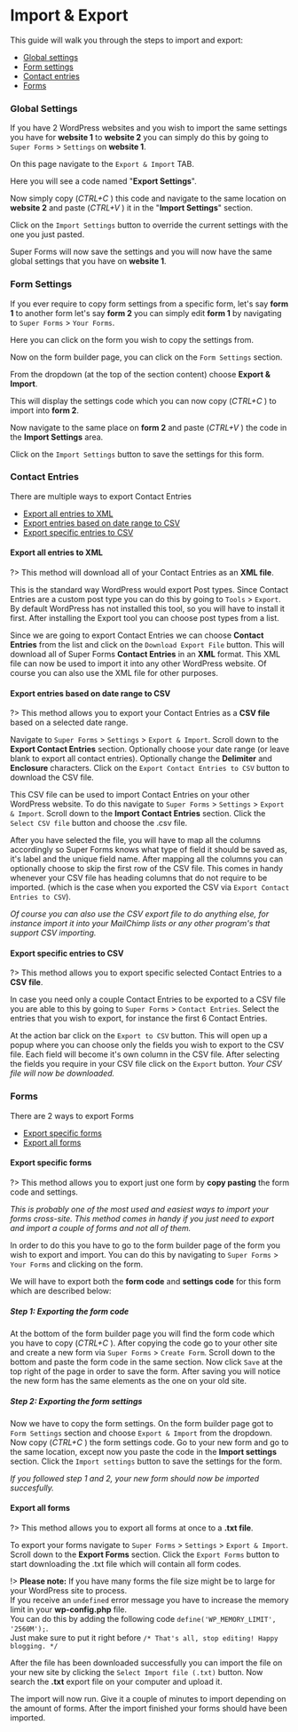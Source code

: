 # Import & Export

This guide will walk you through the steps to import and export:
* [Global settings](#global-settings)
* [Form settings](#form-settings)
* [Contact entries](#contact-entries)
* [Forms](#forms)



### Global Settings

If you have 2 WordPress websites and you wish to import the same settings you have for **website 1** to **website 2** you can simply do this by going to `Super Forms` > `Settings` on **website 1**.

On this page navigate to the `Export & Import` TAB.

Here you will see a code named "**Export Settings**".

Now simply copy (_CTRL+C_ ) this code and navigate to the same location on **website 2** and paste (_CTRL+V_ ) it in the "**Import Settings**" section.

Click on the `Import Settings` button to override the current settings with the one you just pasted.

Super Forms will now save the settings and you will now have the same global settings that you have on **website 1**.



### Form Settings

If you ever require to copy form settings from a specific form, let's say **form 1** to another form let's say **form 2** you can simply edit **form 1** by navigating to `Super Forms` > `Your Forms`.

Here you can click on the form you wish to copy the settings from.

Now on the form builder page, you can click on the `Form Settings` section.

From the dropdown (at the top of the section content) choose **Export & Import**.

This will display the settings code which you can now copy (_CTRL+C_ ) to import into **form 2**.

Now navigate to the same place on **form 2** and paste (_CTRL+V_ ) the code in the **Import Settings** area.

Click on the `Import Settings` button to save the settings for this form.



### Contact Entries

There are multiple ways to export Contact Entries

* [Export all entries to XML](#export-all-entries-to-xml)
* [Export entries based on date range to CSV](#export-entries-based-on-date-range-to-csv)
* [Export specific entries to CSV](#export-specific-entries-to-csv)

#### Export all entries to XML

?> This method will download all of your Contact Entries as an **XML file**.

This is the standard way WordPress would export Post types.
Since Contact Entries are a custom post type you can do this by going to `Tools` > `Export`.
By default WordPress has not installed this tool, so you will have to install it first.
After installing the Export tool you can choose post types from a list.

Since we are going to export Contact Entries we can choose **Contact Entries** from the list and click on the `Download Export File` button.
This will download all of Super Forms **Contact Entries** in an **XML** format.
This XML file can now be used to import it into any other WordPress website.
Of course you can also use the XML file for other purposes.


#### Export entries based on date range to CSV

?> This method allows you to export your Contact Entries as a **CSV file** based on a selected date range.

Navigate to `Super Forms` > `Settings` > `Export & Import`.
Scroll down to the **Export Contact Entries** section.
Optionally choose your date range (or leave blank to export all contact entries).
Optionally change the **Delimiter** and **Enclosure** characters.
Click on the `Export Contact Entries to CSV` button to download the CSV file.

This CSV file can be used to import Contact Entries on your other WordPress website.
To do this navigate to `Super Forms` > `Settings` > `Export & Import`.
Scroll down to the **Import Contact Entries** section.
Click the `Select CSV file` button and choose the .csv file.

After you have selected the file, you will have to map all the columns accordingly so Super Forms knows what type of field it should be saved as, it's label and the unique field name.
After mapping all the columns you can optionally choose to skip the first row of the CSV file.
This comes in handy whenever your CSV file has heading columns that do not require to be imported.
(which is the case when you exported the CSV via `Export Contact Entries to CSV`).

_Of course you can also use the CSV export file to do anything else, for instance import it into your MailChimp lists or any other program's that support CSV importing._


#### Export specific entries to CSV

?> This method allows you to export specific selected Contact Entries to a **CSV file**.

In case you need only a couple Contact Entries to be exported to a CSV file you are able to this by going to `Super Forms` > `Contact Entries`.
Select the entries that you wish to export, for instance the first 6 Contact Entries.

At the action bar click on the `Export to CSV` button.
This will open up a popup where you can choose only the fields you wish to export to the CSV file.
Each field will become it's own column in the CSV file.
After selecting the fields you require in your CSV file click on the `Export` button.
_Your CSV file will now be downloaded._



### Forms

There are 2 ways to export Forms

* [Export specific forms](#export-specific-forms)
* [Export all forms](#export-all-forms)


#### Export specific forms

?> This method allows you to export just one form by **copy pasting** the form code and settings.

_This is probably one of the most used and easiest ways to import your forms cross-site.
This method comes in handy if you just need to export and import a couple of forms and not all of them._

In order to do this you have to go to the form builder page of the form you wish to export and import.
You can do this by navigating to `Super Forms` > `Your Forms` and clicking on the form.

We will have to export both the **form code** and **settings code** for this form which are described below:



##### Step 1: Exporting the form code 

At the bottom of the form builder page you will find the form code which you have to copy (_CTRL+C_ ).
After copying the code go to your other site and create a new form via `Super Forms` > `Create Form`.
Scroll down to the bottom and paste the form code in the same section.
Now click `Save` at the top right of the page in order to save the form.
After saving you will notice the new form has the same elements as the one on your old site.


##### Step 2: Exporting the form settings 

Now we have to copy the form settings.
On the form builder page got to `Form Settings` section and choose `Export & Import` from the dropdown.
Now copy (_CTRL+C_ ) the form settings code.
Go to your new form and go to the same location, except now you paste the code in the **Import settings** section.
Click the `Import settings` button to save the settings for the form.

_If you followed step 1 and 2, your new form should now be imported succesfully._


#### Export all forms

?> This method allows you to export all forms at once to a **.txt file**.

To export your forms navigate to `Super Forms` > `Settings` > `Export & Import`.
Scroll down to the **Export Forms** section.
Click the `Export Forms` button to start downloading the .txt file which will contain all form codes.

!> **Please note:** If you have many forms the file size might be to large for your WordPress site to process.<br />If you receive an `undefined` error message you have to increase the memory limit in your **wp-config.php** file.<br />You can do this by adding the following code `define('WP_MEMORY_LIMIT', '2560M');`.<br />Just make sure to put it right before `/* That's all, stop editing! Happy blogging. */` 

After the file has been downloaded successfully you can import the file on your new site by clicking the `Select Import file (.txt)` button.
Now search the **.txt** export file on your computer and upload it.

The import will now run. Give it a couple of minutes to import depending on the amount of forms.
After the import finished your forms should have been imported.




